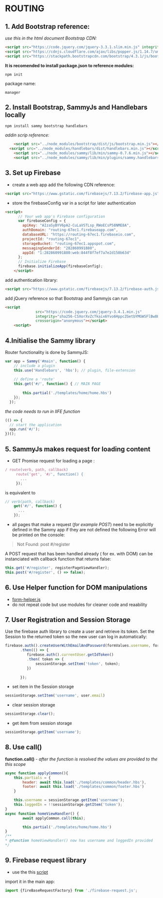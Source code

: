 # ROUTING

## 1. Add Bootstrap reference:
*use this in the html document Bootstrap CDN:*
```html
<script src="https://code.jquery.com/jquery-3.3.1.slim.min.js" integrity="sha384-q8i/X+965DzO0rT7abK41JStQIAqVgRVzpbzo5smXKp4YfRvH+8abtTE1Pi6jizo" crossorigin="anonymous"></script>
<script src="https://cdnjs.cloudflare.com/ajax/libs/popper.js/1.14.7/umd/popper.min.js" integrity="sha384-UO2eT0CpHqdSJQ6hJty5KVphtPhzWj9WO1clHTMGa3JDZwrnQq4sF86dIHNDz0W1" crossorigin="anonymous"></script>
<script src="https://stackpath.bootstrapcdn.com/bootstrap/4.3.1/js/bootstrap.min.js" integrity="sha384-JjSmVgyd0p3pXB1rRibZUAYoIIy6OrQ6VrjIEaFf/nJGzIxFDsf4x0xIM+B07jRM" crossorigin="anonymous"></script>
```
**It is recomended to install package.json to reference modules:**
```terminal
npm init
```
package name:
```terminal
manager
```
## 2. Install Bootstrap, SammyJs and Handlebars locally
```terminal
npm install sammy bootstrap handlebars
```
*addin scrip reference:*
```html
    <script src="../node_modules/bootstrap/dist/js/bootstrap.min.js"></script>
  <script src="../node_modules/handlebars/dist/handlebars.min.js"></script>
    <script src="../node_modules/sammy/lib/min/sammy-0.7.6.min.js"></script>
    <script src="../node_modules/sammy/lib/min/plugins/sammy.handlebars-0.7.6.min.js"></script>
```
## 3. Set up Firebase
- create a web app
add the following CDN reference:
```html
<script src="https://www.gstatic.com/firebasejs/7.13.2/firebase-app.js"></script>
```
- store the firebaseConfig var in a script for later authentication
```html
<script>
      // Your web app's Firebase configuration
      var firebaseConfig = {
        apiKey: "AIzaSyBYV6pA2-CuLaVSTLsp_RWoECsP58NME8A",
        authDomain: "routing-67ec1.firebaseapp.com",
        databaseURL: "https://routing-67ec1.firebaseio.com",
        projectId: "routing-67ec1",
        storageBucket: "routing-67ec1.appspot.com",
        messagingSenderId: "282860991880",
        appId: "1:282860991880:web:844f8f7ef7a7e2d150b63d"
      };
      // Initialize Firebase
      firebase.initializeApp(firebaseConfig);
    </script>
```
add authentication library:
```html
<script src="https://www.gstatic.com/firebasejs/7.13.2/firebase-auth.js"></script>
```
add jQuery reference so that Bootstrap and Sammyjs can run
```html
<script
			  src="https://code.jquery.com/jquery-3.4.1.min.js"
			  integrity="sha256-CSXorXvZcTkaix6Yvo6HppcZGetbYMGWSFlBw8HfCJo="
			  crossorigin="anonymous"></script>
    <script>
```
## 4.Initialise the Sammy library

Router functionality is done by SammyJS:
```js
var app = Sammy('#main', function() {
    // include a plugin
    this.use('Handlebars', 'hbs'); // plugin, file-extension
  
    // define a 'route'
    this.get('#/', function() { // MAIN PAGE
      
        this.partial('./templates/home/home.hbs')
    });
  });
```

*the code needs to run in IIFE function*


```js
(() => {
  // start the application
  app.run('#/');
})();
```
## 5. SammyJs makes request for loading content
 - GET Promise request for loading a page :
 ```js
/ route(verb, path, callback)
      route('get', '#/', function() { 
        ...
      });
 ```
is equivalent to
  ```js
// verb(path, callback)
      get('#/', function() { 
        ...
      });
 ```
 - all pages that make a request (*for example POST*) need to be explicitly defined in the Sammy app if they are not defined the following Error will be printed on the console:

 > Not Found: post #/register

A POST request that has been handled already ( for ex. with DOM) can be instanciated with callback function that returns false:
 ```js
this.get('#/register', registerPageViewHandler);
this.post('#/register', () => false);
 ```
## 6. Use Helper function for DOM manipulations
 - [form-helper.js](./Team-Manager-Skeleton/scripts/form-helper.js)
 - do not repeat code but use modules for cleaner code and reaability

 ## 7. User Registration and Session Storage

Use the firebase auth library to create a user and retrieve its token. Set the Session to the returned token
so the new user can log in automatically: 
```js
firebase.auth().createUserWithEmailAndPassword(formValues.username, formValues.password)
       .then(() => {
          firebase.auth().currentUser.getIdToken()
          .then( token => {
              sessionStorage.setItem('token', token);
          })
           
       });
```

- set item in the Session storage
```js
sessionStorage.setItem('username', user.email)
```

- clear session storage
```js
sessionStorage.clear();
```
- get item from session storage
```js
sessionStorage.getItem('username');
```

## 8. Use call()
**function.call()** - *after the function is resolved the values are provided to the this scope*

```js
async function applyCommon(){
    this.partials = {
        header: await this.load('./templates/common/header.hbs'),
        footer: await this.load('./templates/common/footer.hbs')
    }

    this.username = sessionStorage.getItem('username');
    this.loggedIn = !!sessionStorage.getItem('token');
}
async function homeViewHandler() {
        await applyCommon.call(this);

        this.partial('./templates/home/home.hbs')
}
/**
* @function homeViewHandler() now has username and loggedIn provided
*/
```

## 9. Firebase request library
- use the this [script](./Team-Manager-Skeleton/scripts/firebase-request.js)

import it in the main app:
```js
import {fireBaseRequestFactory} from './firebase-request.js';

```

